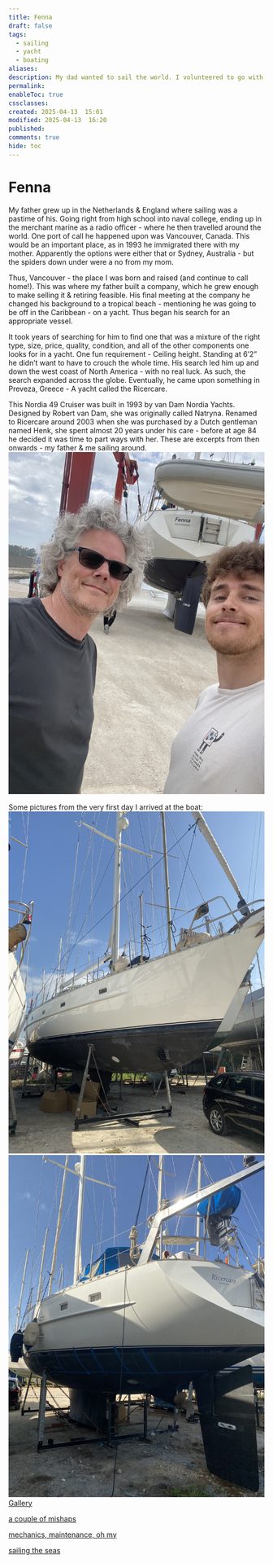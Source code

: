 ```yaml
---
title: Fenna
draft: false
tags:
  - sailing
  - yacht
  - boating
aliases: 
description: My dad wanted to sail the world. I volunteered to go with him. Stories and blurbs about the experience that has followed.
permalink: 
enableToc: true
cssclasses: 
created: 2025-04-13  15:01
modified: 2025-04-13  16:20
published: 
comments: true
hide: toc
---
```

# Fenna

My father grew up in the Netherlands & England where sailing was a pastime of his. Going right from high school into naval college, ending up in the merchant marine as a radio officer - where he then travelled around the world.  One port of call he happened upon was Vancouver, Canada. This would be an important place, as in 1993 he immigrated there with my mother. Apparently the options were either that or Sydney, Australia - but the spiders down under were a no from my mom.

Thus, Vancouver - the place I was born and raised (and continue to call home!). This was where my father built a company, which he grew enough to make selling it & retiring feasible. His final meeting at the company he changed his background to a tropical beach - mentioning he was going to be off in the Caribbean - on a yacht. Thus began his search for an appropriate vessel.

It took years of searching for him to find one that was a mixture of the right type, size, price, quality, condition, and all of the other components one looks for in a yacht.  One fun requirement - Ceiling height. Standing at 6’2” he didn’t want to have to crouch the whole time. His search led him up and down the west coast of North America - with no real luck. As such, the search expanded across the globe. Eventually, he came upon something in Preveza, Greece - A yacht called the Ricercare.

This Nordia 49 Cruiser was built in 1993 by van Dam Nordia Yachts. Designed by Robert van Dam, she was originally called Natryna. Renamed to Ricercare around 2003 when she was purchased by a Dutch gentleman named Henk, she spent almost 20 years under his care - before at age 84 he decided it was time to part ways with her.  These are excerpts from then onwards - my father & me sailing around. 
![fenna_first_launch](sailing_the_seas/attachments/fenna_first_launch.jpg)

Some pictures from the very first day I arrived at the boat:
![](attachments/ricercare_bow.jpg)
![](attachments/ricercare_stern.jpg)
[Gallery](Gallery/index.md)

[a couple of mishaps](a_couple_of_mishaps/index.md)

[mechanics, maintenance, oh my](mechanics_maintenance_oh_my/index.md)

[sailing the seas](sailing_the_seas/index.md)
